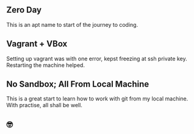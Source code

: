 ## Zero Day
This is an apt name to start of the journey to coding.

## Vagrant + VBox
Setting up vagrant was with one error, kepst freezing at ssh private key. Restarting the machine helped.

## No Sandbox; All From Local Machine
This is a great start to learn how to work with git from my local machine. With practise, all shall be well.

## 🤓
